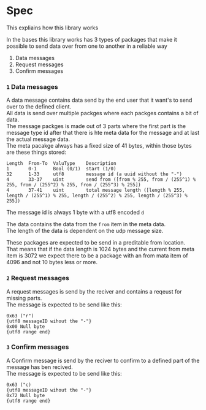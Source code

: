 # Spec

This expliains how this library works  

In the bases this library works has 3 types of packages that make it possible to send data over from one to another in a reliable way  
1. Data messages
2. Request messages
3. Confirm messages

### `1` Data messages
A data message contains data send by the end user that it want's to send over to the defined client.  
All data is send over multiple packges where each packges contains a bit of data.  
The message packges is made out of 3 parts where the first part is the message type id after that there is hte meta data for the message and at last the actual message data.  
The meta pacakge always has a fixed size of 41 bytes, within those bytes are these things stored:
```
Length  From-To  ValuType    Description
1       0-1      Bool (0/1)  start (1/0)
32      1-33     utf8        message id (a uuid without the "-")
4       33-37    uint        send from ([from % 255, from / (255^1) % 255, from / (255^2) % 255, from / (255^3) % 255])
4       37-41    uint        total message length ([length % 255, length / (255^1) % 255, length / (255^2) % 255, length / (255^3) % 255])
```
The message id is always 1 byte with a utf8 encoded `d`

The data contains the data from the `from` item in the meta data.  
The length of the data is dependent on the udp message size.  

These packages are expected to be send in a preditable from location.  
That means that if the data length is 1024 bytes and the current from meta item is 3072 we expect there to be a package with an from mata item of 4096 and not 10 bytes less or more.  

### `2` Request messages
A request messages is send by the reciver and contains a reqeust for missing parts.  
The message is expected to be send like this:
```
0x63 ("r")
{utf8 messageID wihout the "-"} 
0x00 Null byte
{utf8 range end}
```

### `3` Confirm messages
A Confirm message is send by the reciver to confirm to a defined part of the message has ben recived.  
The message is expected to be send like this:
```
0x63 ("c)
{utf8 messageID wihout the "-"} 
0x72 Null byte
{utf8 range end}
```

